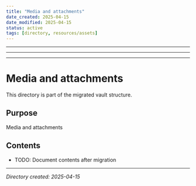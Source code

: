 ```yaml
---
title: "Media and attachments"
date_created: 2025-04-15
date_modified: 2025-04-15
status: active
tags: [directory, resources/assets]
---
```


---

---

---

# Media and attachments

This directory is part of the migrated vault structure.

## Purpose

Media and attachments

## Contents

* TODO: Document contents after migration

---

*Directory created: 2025-04-15*
